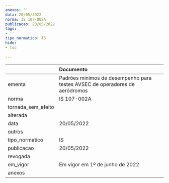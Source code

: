 ```yaml
---
anexos: ''
data: 20/05/2022
norma: IS 107-002A
publicacao: 20/05/2022
tags:
- ''
tipo_normatico: IS
hide: 
- toc 
 
---
```


|                    | Documento                                                                   |
|:-------------------|:----------------------------------------------------------------------------|
| ementa             | Padrões mínimos de desempenho para testes AVSEC de operadores de aeródromos |
| norma              | IS 107-002A                                                                 |
| tornada_sem_efeito |                                                                             |
| alterada           |                                                                             |
| data               | 20/05/2022                                                                  |
| outros             |                                                                             |
| tipo_normatico     | IS                                                                          |
| publicacao         | 20/05/2022                                                                  |
| revogada           |                                                                             |
| em_vigor           | Em vigor em 1º de junho de 2022                                             |
| anexos             |                                                                             |
